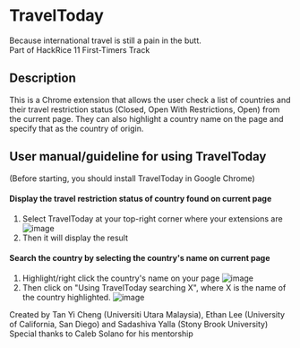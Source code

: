 # TravelToday
Because international travel is still a pain in the butt.<br> Part of HackRice 11 First-Timers Track

## Description
This is a Chrome extension that allows the user check a list of countries and their travel restriction status (Closed, Open With Restrictions, Open) from the current page. They can also highlight a country name on the page and specify that as the country of origin.

## User manual/guideline for using TravelToday
(Before starting, you should install TravelToday in Google Chrome)
#### Display the travel restriction status of country found on current page
1) Select TravelToday at your top-right corner where your extensions are <br>
![image](https://user-images.githubusercontent.com/80609325/133921738-23fc5613-ecdb-41f1-85a1-cf5bc7eca3f6.png)
2) Then it will display the result

#### Search the country by selecting the country's name on current page
1) Highlight/right click the country's name on your page
![image](https://user-images.githubusercontent.com/80609325/133921659-42fb115c-ee78-470f-a8b6-e7c25e1d58f9.png)
2) Then click on "Using TravelToday searching X", where X is the name of the country highlighted.
![image](https://user-images.githubusercontent.com/80609325/133921648-fedf4c82-376d-4844-93c6-870666ae7a1b.png)

[Devpost]: (https://devpost.com/software/traveltoday)
Created by Tan Yi Cheng (Universiti Utara Malaysia), Ethan Lee (University of California, San Diego) and Sadashiva Yalla (Stony Brook University)
Special thanks to Caleb Solano for his mentorship
